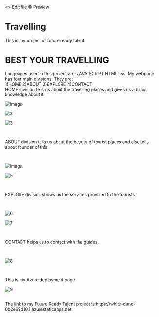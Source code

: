 <> Edit file © Preview
# Travelling
This is my project of future ready talent.
<h1>BEST YOUR TRAVELLING</h1>
Languages used in this project are:
JAVA SCRIPT
HTML
css.
My webpage has four main divisions.
They are:
<br>
1)HOME
2)ABOUT
3)EXPLORE
4)CONTACT 
<br>
HOME division tells us about the travelling places and gives us a basic knowledge about it.
<br>







![image](https://user-images.githubusercontent.com/113041635/210262516-58335927-afc7-408f-b480-a731cb7a50f6.png)











![2](https://user-images.githubusercontent.com/109505020/183054174-0991660e-7208-4915-8bc5-f9aca1c92c50.png)







![3](https://user-images.githubusercontent.com/109505020/183055595-8b6ffd8a-1def-473c-8984-5c59070419d9.png)






<br>



ABOUT division tells us about the beauty of tourist places and also tells about founder of this.



<br>







![image](https://user-images.githubusercontent.com/113041635/210262677-093883a2-8690-4d21-8cde-20c20e225d31.png)











![5](https://user-images.githubusercontent.com/109505020/183055268-7dba0cbb-2410-4230-8627-7aa297052646.png)








<br>


EXPLORE division shows us the services provided to the tourists.



<br>








![6](https://user-images.githubusercontent.com/109505020/183054506-b51be441-f9fb-4d79-b4bf-7162a4cf1c2b.png)










![7](https://user-images.githubusercontent.com/109505020/183055129-e3d8c6b9-69bb-4396-ace4-2ee2f8aad007.png)







<br>



CONTACT helps us to contact with the guides.



<br>







![8](https://user-images.githubusercontent.com/109505020/183054991-338940db-9e26-4b9f-9aad-46df2f951e32.png)








<br>

This is my Azure deployment page
<br>





![9](https://user-images.githubusercontent.com/109505020/183056072-734d8894-a979-490b-a005-f16e7aace9bf.png)






<br>
The link to my Future Ready Talent project is:https://white-dune-0b2e69d10.1.azurestaticapps.net
